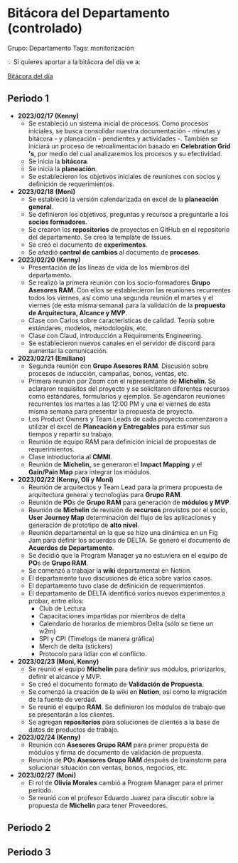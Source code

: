 # Bitácora del Departamento (controlado)

Grupo: Departamento
Tags: monitorización

<aside>
💡 Si quieres aportar a la bitácora del día ve a:

[Bitácora del día](../../Escritorio%2048dc738f81a343219aa00799b025a0f9/Bita%CC%81cora%20del%20di%CC%81a%20b738029f24ca4f958bc4f02b7bcfede7.md)

</aside>

## Periodo 1

- **2023/02/17 (Kenny)**
    - Se estableció un sistema inicial de procesos. Como procesos iniciales, se busca consolidar nuestra documentación - minutas y bitácora - y planeación - pendientes y actividades -. También se iniciará un proceso de retroalimentación basado en **Celebration Grid 's**, por medio del cual analizaremos los procesos y su efectividad.
    - Se inicia la **bitácora**.
    - Se inicia la **planeación**.
    - Se establecieron los objetivos iniciales de reuniones con socios y definición de requerimientos.
- **2023/02/18 (Moni)**
    - Se estableció la versión calendarizada en excel de la **planeación general**.
    - Se definieron los objetivos, preguntas y recursos a preguntarle a los **socios formadores.**
    - Se crearon los **repositorios** de proyectos en GitHub en el repositorio del departamento. Se creó la template de Issues.
    - Se creó el documento de **experimentos**.
    - Se añadió **control de cambios** al documento de **procesos**.
- **2023/02/20 (Kenny)**
    - Presentación de las líneas de vida de los miembros del departamento.
    - Se realizó la primera reunión con los socio-formadores **Grupo Asesores RAM**. Con ellos se establecieron las reuniones recurrentes todos los viernes, así como una segunda reunión el martes y el viernes (de esta misma semana) para la validación de la **propuesta de Arquitectura, Alcance y MVP**.
    - Clase con Carlos sobre características de calidad. Teoría sobre estándares, modelos, metodologías, etc.
    - Clase con Claud, introducción a Requirements Engineering.
    - Se establecieron nuevos canales en el servidor de discord para aumentar la comunicación.
- **2023/02/21 (Emiliano)**
    - Segunda reunión con **Grupo Asesores RAM**. Discusión sobre procesos de inducción, campañas, bonos, ventas, etc.
    - Primera reunión por Zoom con el representante de **Michelín**. Se aclararon requisitos del proyecto y se solicitaron diferentes recursos como estándares, formularios y ejemplos. Se agendaron reuniones recurrentes los martes a las 12:00 PM y una el viernes de esta misma semana para presentar la propuesta de proyecto.
    - Los Product Owners y Team Leads de cada proyecto comenzaron a utilizar el excel de **Planeación y Entregables** para estimar sus tiempos y repartir su trabajo.
    - Reunión de equipo RAM para definición inicial de propuestas de requerimientos.
    - Clase introductoria al **CMMI**.
    - Reunión de **Michelin,** se generaron el **Impact Mapping** y el **Gain/Pain Map** para integrar los módulos.
- **2023/02/22 (Kenny, Oli y Moni)**
    - Reunión de arquitectos y Team Lead para la primera propuesta de arquitectura general y tecnologías para **Grupo RAM**.
    - Reunión de **PO**s de **Grupo RAM** para generación de **módulos y MVP**.
    - Reunión de **Michelin** de revisión de **recursos** provistos por el socio, **User Journey Map** determinación del flujo de las aplicaciones y generación de prototipo de **alto nivel**.
    - Reunión departamental en la que se hizo una dinámica en un Fig Jam para definir los acuerdos de DELTA. Se generó el documento de **Acuerdos de Departamento**.
    - Se decidió que la Program Manager ya no estuviera en el equipo de **PO**s de **Grupo RAM**.
    - Se comenzó a trabajar la **wiki** departamental en Notion.
    - El departamento tuvo discusiones de ética sobre varios casos.
    - El departamento tuvo clase de definición de requerimientos.
    - El departamento de DELTA identificó varios nuevos experimentos a probar, entre ellos:
        - Club de Lectura
        - Capacitaciones impartidas por miembros de delta
        - Calendario de horarios de miembros Delta (sólo se tiene un w2m)
        - SPI y CPI (Timelogs de manera gráfica)
        - Merch de delta (stickers)
        - Protocolo para lidiar con el conflicto.
- **2023/02/23 (Moni, Kenny)**
    - Se reunió el equipo **Michelin** para definir sus módulos, priorizarlos, definir el alcance y MVP.
    - Se creó el documento formato de **Validación de Propuesta**.
    - Se comenzó la creación de la wiki en **Notion**, así como la migración de la fuente de verdad.
    - Se reunió el equipo ******RAM******. Se definieron los módulos de trabajo que se presentarán a los clientes.
    - Se agregan **repositorios** para soluciones de clientes a la base de datos de productos de trabajo.
- **2023/02/24 (Kenny)**
    - Reunión con ************************************Asesores Grupo RAM************************************ para primer propuesta de módulos y firma de documento de validación de propuesta.
    - Reunión de ****PO****s **************************************Asesores Grupo RAM************************************** después de brainstorm para solucionar situación con ventas, bonos, negocios, etc.
- **2023/02/27 (Moni)**
    - El rol de **Olivia Morales** cambió a Program Manager para el primer periodo.
    - Se reunió con el profesor Eduardo Juarez para discutir sobre la propuesta de **Michelin** para tener Proveedores.

## Periodo 2

## Periodo 3